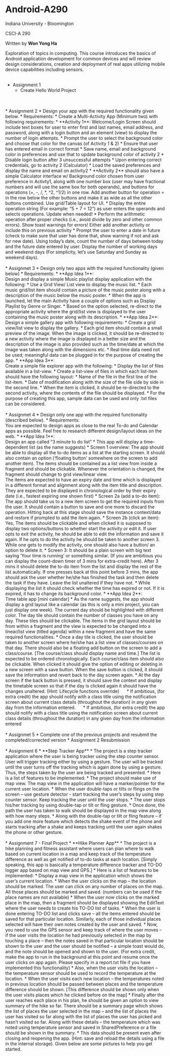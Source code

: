 # Android-A290

Indiana University - Bloomington

CSCI-A 290

Written by **Won Yong Ha**

Exploration of topics in computing. This course introduces the basics of Android application development for common devices and will review design considerations, creation and deployment of real apps utilizing mobile device capabilities including sensors.
<br />
<br />
* Assignment 1
  * Create Hello World Project
<br />
<br />
* Assignment 2
  * Design your app with the required functionality given below.
  * Requirements:
    * Create a Multi-Activity App (Minimum two) with following requirements:
      * **Activity 1**: Welcome/Login Screen should include text boxes for user to enter first and last names, email address, and password, along with a login button and an element (view) to display the number of login attempts.
      * Prompt the user to select the background color and choose that color for the canvas (of Activity 1 & 2)
      * Ensure that user has entered email in correct format
      * Save name, email and background color in preferences and use that to update background color of activity 2
      * Disable login button after 3 unsuccessful attempts
      * Upon entering correct credentials, go to activity 2 (Calculator)
      * Load the saved preferences and display the name and email on activity2
      * **Activity 2** should also have a simple Calculator interface w/ Background color chosen from user preference in Activty1, along with one number box (user may have fractional numbers and will use the same box for both operands), and buttons for operations (+, -, /, *, ^2, ^1/2) in one row. Add another button for operation = in the row below the other buttons and make it as wide as all the other buttons combined. Use grid/Table layout for UI.
      * Display the entire operation string (For example: “5 + 7 = 12”) as user enters the operands and selects operations. Update when needed!
      * Perform the arithmetic operation after proper checks (i.e., avoid divide by zero and other common errors). Show toast warnings for errors!
    Either add another activity or include this on previous activity
      * Prompt the user to enter a date in future (check to make sure that user has done that, show warning if not and ask for new date). Using today’s date, count the number of days between today and the future date entered by user. Display the number of working days and weekend days (For simplicity, let’s use Saturday and Sunday as weekend days).
<br />
<br />
* Assignmet 3
  * Design only two apps with the required functionality (given below)
  * Requirements:
    * **App Idea 1**:<br />Design and display a simple Music playlist display application with the following:
      * Use a Grid View/ List view to display the music list.
      * Each music grid/list item should contain a picture of the music poster along with a description of the music below the music poster.
      * When the app is launched, let the main Activity have a couple of options such as Display Playlist by Genre or Singer.
      * Based on the option selected, re-direct to the appropriate activity where the grid/list view is displayed to the user containing the music poster along with its description.
    * **App Idea 2**: <br />Design a simple gallery app with following requirements:
      * Create a grid view/list view to display the gallery.
      * Each grid item should contain a small preview of the image. When the image is clicked, it should be re-directed to a new activity where the image is displayed in a better size and the description of the image is also provided such as the time/date at which the image was taken along with the dimensions etc.
      * Real time data need not be used; meaningful data can be plugged in for the purpose of creating the app.
    * **App Idea 3**:<br />Create a simple file explorer app with the following:
      * Display the list of files available in a list-view.
      * Create a list-view of files in which each list-item should have the following layout:
        * Name of the file in the first line of the list-item.
        * Date of modification along with the size of the file side by side in the second line.
      * When the item is clicked, it should be re-directed to the second activity, where the contents of the file should be displayed.
      * For the purpose of creating this app, sample data can be used and only .txt files can be considered.
<br />
<br />
* Assignmet 4
  * Design only one app with the required functionality (described below).
  * Requirements:<br />You are expected to design apps as close to the real To-do and Calendar apps as possible. Feel free to research different design/layout ideas on the web.
    * **App Idea 1**:<br />Design an app called “3 minute to do list”
      * This app will display a time-dependent list (as the name suggests)
      * Screen 1 overview: The app should be able to display all the to-do items as a list at the starting screen. It should also contain an option (‘floating button’ somewhere on the screen to add another item). The items should be contained as a list view from inside a fragment and should be clickable. Whenever the orientation is changed, the fragment should change to grid view/linear view.<br />The items are expected to have an expiry date and time which is displayed in a different format and alignment along with the item title and description. They are expected to be displayed in chronological order by their expiry date (i.e., fastest expiring one shown first)
      * Screen 2a (add a to-do item): The app should take us to a new item screen to get the required inputs from the user. It should contain a button to save and one more to discard the operation. Hitting back at this stage should save the instance context/data and restore if prompted to add the item again.
      * Screen 2b (click an item): Yes, The items should be clickable and when clicked it is supposed to display two options/buttons to whether start the activity or edit it. If user opts to exit the activity, he should be able to edit the information and save it again. If he opts to do the activity he should be taken to another screen 3. While one gets to modify the activity, one should also have a button/ an option to delete it.
      * Screen 3: It should be a plain screen with big text saying ‘Your time is running’ or something similar. (If you are ambitious you can display the count-down timer of 3 mins for extra-credit here). After 3 mins it should delete the to-do item from the list and display the rest of the list automatically. If one presses back at this point before 3 mins, the app should ask the user whether he/she has finished the task and then delete the task if they have. Leave the list unaltered if they have not.
      * While displaying the list it should check whether the time has expired or not. If it is expired, it has to change its background color.
    * **App Idea 2**:<br />Time table app [mini calendar]
      * As the name suggests, the app should display a grid layout like a calendar (as this is only a mini project, you can just display one week). The current day should be highlighted with different color. The day tile should contain the number of classes you have on any day. These tiles should be clickable. The items in the grid layout should be from within a fragment and the view is expected to be changed into a linear/list view (titled agenda) within a new fragment and have the same required functionalities.
      * Once a day tile is clicked, the user should be taken to another screen where he/she has a list view of classes/courses on that day. There should also be a floating add button on the screen to add a class/course. [The course/class should display name and time.] The list is expected to be ordered chronologically. Each course/class item should also be clickable. When clicked it should give the option of editing or deleting in a new screen with a save button. When the save button is clicked, it should save the information and revert back to the day screen again.
      * At the day screen if the back button is pressed, it should save the context and display the timetable screen so that if the day is clicked again it should have the changes unaltered. (Hint: Lifecycle functions override)
      * If ambitious, (for extra credit) the app should notify with a class title using the notification screen about current class details (throughout the duration) in any given day from the information entered.
      * If ambitious, (for extra credit) the app should notify with a class title using the notification screen about current class details (throughout the duration) in any given day from the information entered
<br />
<br />
* Assignmet 5
  * Complete one of the previous projects and resubmit the completed/corrected version
  * Assignment 2 Resubmission
<br />
<br />
* Assignment 6
  * **Step Tracker App**
  * The project is a step tracker application where the user is being tracker using the step counter sensor. User will trigger tracking either by using a gesture. The user will be tracked until the user turns off the tracking which is again done by using a gesture. Thus, the steps taken by the user are being tracked and presented.
  * Here is a list of features to be implemented:
    * The project should make use of map view. The map view in the application will have a marker/pointer for the current user location.
    * When the user double-taps or tilts or flings on the screen – use gesture detector - start tracking the user’s steps by using step counter sensor. Keep tracking the user until the user stops.
    * The user stops his/her tracking by using double-tap or tilt or fling gesture.
    * Once done, the path the user has taken to walk should be displayed in the map view along with how many steps.
    * Along with the double-tap or tilt or fling feature – if you add one more feature which detects the shake event of the phone and starts tracking after a shake and keeps tracking until the user again shakes the phone or other gesture.
<br />
<br />
* Assignment 7 - Final Project
  * **Hike Planner App**
  * The project is a hike planning and fitness assistant where users can plan where to walk based on current location in a map and keep track of the temperature difference as well as get notified of to-do tasks at each location. [Simply speaking, this app is basically a temperature difference tracker and TO-DO logger app based on map view and GPS.]
  * Here is a list of features to be implemented:
    * Display a map view in the application which shows the user’s current location.
    * When the user clicks on the map – the location should be marked. The user can click on any number of places on the map. All those places should be marked and saved. (numbers can be used if the place names are not available)
    * When the user now clicks on the marked place in the map, then a fragment should be displayed showing the EditText where the user needs to create his TO-DO list of tasks.
    * When the user is done entering TO-DO list and clicks save – all the items entered should be saved for that particular location. Similarly, each of those individual places selected will have their own notes created by the user and saved.
    * Now, you need to use the GPS sensor and keep track of where the user moves – if the user visits the location he had previously selected in the map by touching a place – then the notes saved in that particular location should be shown to the user and the user should be notified – a simple toast would do, and the note should be opened and shown to the user. (For extra credit, make the app to run in the background at this point and resume once the user clicks on app again. Please specify in a report.txt file if you have implemented this functionality)
    * Also, when the user visits the location – the temperature sensor should be used to record the temperature at the location.
    * When the user visits each new location – the temperatures noted in previous location should be passed between places and the temperature difference should be shown. [This difference should be shown only when the user visits places which he clicked before on the map]
    * Finally after the user reaches each place in his plan, he should be given an option to view summary of the hike so far. There should be a summary page which shows the list of places the user selected in the map – and the list of places the user has visited so far along with the list of places the user has picked and hasn’t visited so far. Along with these details – the temperature which was noted using temperature sensor and saved in SharedPreference or a file should be shown in the summary.
    * This data should be present even after closing and reopening the app. (Hint: save and reload the details using a file in the internal storage). Given below are some pictures to help you get started.

